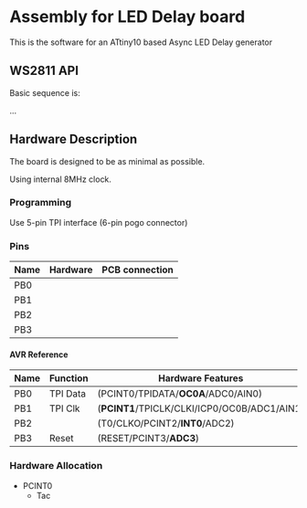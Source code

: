 # Assembly for LED Delay board

This is the software for an ATtiny10 based Async LED Delay generator

## WS2811 API

Basic sequence is:

...

## Hardware Description

The board is designed to be as minimal as possible.

Using internal 8MHz clock.

### Programming

Use 5-pin TPI interface (6-pin pogo connector)

### Pins

| Name | Hardware | PCB connection |
| ---- | -------- | -------------- |
| PB0  |          |                |
| PB1  |          |                |
| PB2  |          |                |
| PB3  |          |                |

#### AVR Reference

| Name | Function | Hardware Features                            |
| ---- | -------- | -------------------------------------------- |
| PB0  | TPI Data | (PCINT0/TPIDATA/**OC0A**/ADC0/AIN0)          |
| PB1  | TPI Clk  | (**PCINT1**/TPICLK/CLKI/ICP0/OC0B/ADC1/AIN1) |
| PB2  |          | (T0/CLKO/PCINT2/**INT0**/ADC2)               |
| PB3  | Reset    | (RESET/PCINT3/**ADC3**)                      |

### Hardware Allocation

- PCINT0
  - Tac
